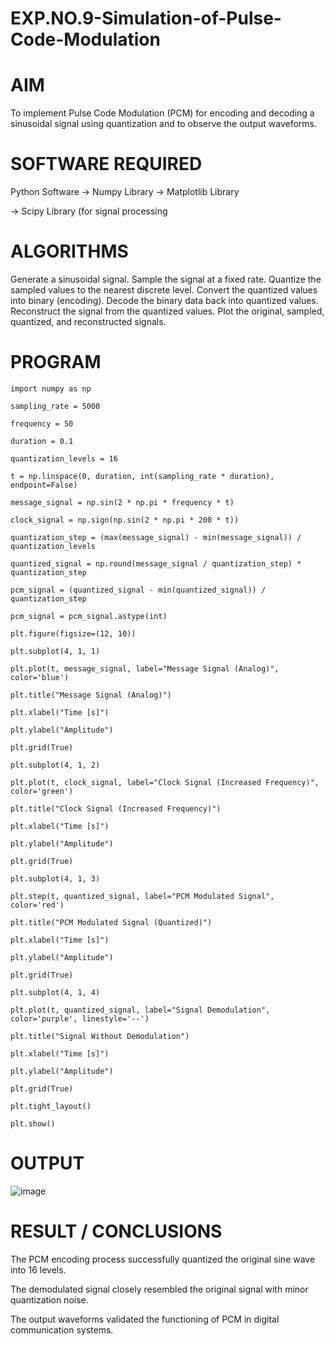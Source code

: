 # EXP.NO.9-Simulation-of-Pulse-Code-Modulation

# AIM
To implement Pulse Code Modulation (PCM) for encoding and decoding a sinusoidal signal using quantization and to observe the output waveforms.

# SOFTWARE REQUIRED
Python Software -> Numpy Library
-> Matplotlib Library

-> Scipy Library (for signal processing

# ALGORITHMS
Generate a sinusoidal signal.
Sample the signal at a fixed rate.
Quantize the sampled values to the nearest discrete level.
Convert the quantized values into binary (encoding).
Decode the binary data back into quantized values.
Reconstruct the signal from the quantized values.
Plot the original, sampled, quantized, and reconstructed signals.
# PROGRAM
~~~
import numpy as np

sampling_rate = 5000

frequency = 50

duration = 0.1

quantization_levels = 16

t = np.linspace(0, duration, int(sampling_rate * duration), endpoint=False)

message_signal = np.sin(2 * np.pi * frequency * t)

clock_signal = np.sign(np.sin(2 * np.pi * 200 * t))

quantization_step = (max(message_signal) - min(message_signal)) / quantization_levels

quantized_signal = np.round(message_signal / quantization_step) * quantization_step

pcm_signal = (quantized_signal - min(quantized_signal)) / quantization_step

pcm_signal = pcm_signal.astype(int)

plt.figure(figsize=(12, 10))

plt.subplot(4, 1, 1)

plt.plot(t, message_signal, label="Message Signal (Analog)", color='blue')

plt.title("Message Signal (Analog)")

plt.xlabel("Time [s]")

plt.ylabel("Amplitude")

plt.grid(True)

plt.subplot(4, 1, 2)

plt.plot(t, clock_signal, label="Clock Signal (Increased Frequency)", color='green')

plt.title("Clock Signal (Increased Frequency)")

plt.xlabel("Time [s]")

plt.ylabel("Amplitude")

plt.grid(True)

plt.subplot(4, 1, 3)

plt.step(t, quantized_signal, label="PCM Modulated Signal", color='red')

plt.title("PCM Modulated Signal (Quantized)")

plt.xlabel("Time [s]")

plt.ylabel("Amplitude")

plt.grid(True)

plt.subplot(4, 1, 4)

plt.plot(t, quantized_signal, label="Signal Demodulation", color='purple', linestyle='--')

plt.title("Signal Without Demodulation")

plt.xlabel("Time [s]")

plt.ylabel("Amplitude")

plt.grid(True)

plt.tight_layout()

plt.show()
~~~
# OUTPUT
![image](https://github.com/user-attachments/assets/32ef088b-684c-4786-ac55-5fece7a197b3)


# RESULT / CONCLUSIONS
The PCM encoding process successfully quantized the original sine wave into 16 levels.

The demodulated signal closely resembled the original signal with minor quantization noise.

The output waveforms validated the functioning of PCM in digital communication systems.
